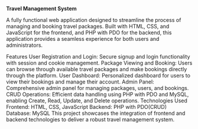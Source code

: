 **Travel Management System**


A fully functional web application designed to streamline the process of managing and booking travel packages. Built with HTML, CSS, and JavaScript for the frontend, and PHP with PDO for the backend, this application provides a seamless experience for both users and administrators.

Features
User Registration and Login: Secure signup and login functionality with session and cookie management.
Package Viewing and Booking: Users can browse through available travel packages and make bookings directly through the platform.
User Dashboard: Personalized dashboard for users to view their bookings and manage their account.
Admin Panel: Comprehensive admin panel for managing packages, users, and bookings.
CRUD Operations: Efficient data handling using PHP with PDO and MySQL, enabling Create, Read, Update, and Delete operations.
Technologies Used
Frontend: HTML, CSS, JavaScript
Backend: PHP with PDO(CRUD)
Database: MySQL
This project showcases the integration of frontend and backend technologies to deliver a robust travel management system.
